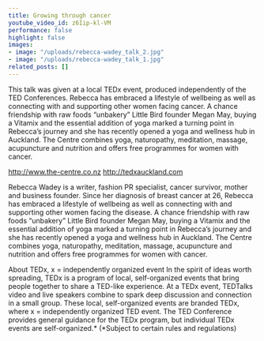 ```yaml
---
title: Growing through cancer
youtube_video_id: z6Iip-kl-VM
performance: false
highlight: false
images:
- image: "/uploads/rebecca-wadey_talk_2.jpg"
- image: "/uploads/rebecca-wadey_talk_1.jpg"
related_posts: []
---
```


This talk was given at a local TEDx event, produced independently of the TED Conferences. Rebecca has embraced a lifestyle of wellbeing as well as connecting with and supporting other women facing cancer. A chance friendship with raw foods “unbakery” Little Bird founder Megan May, buying a Vitamix and the essential addition of yoga marked a turning point in Rebecca’s journey and she has recently opened a yoga and wellness hub in Auckland. The Centre combines yoga, naturopathy, meditation, massage, acupuncture and nutrition and offers free programmes for women with cancer.

http://www.the-centre.co.nz
http://tedxauckland.com

Rebecca Wadey is a writer, fashion PR specialist, cancer survivor, mother and business founder. Since her diagnosis of breast cancer at 26, Rebecca has embraced a lifestyle of wellbeing as well as connecting with and supporting other women facing the disease. A chance friendship with raw foods “unbakery” Little Bird founder Megan May, buying a Vitamix and the essential addition of yoga marked a turning point in Rebecca’s journey and she has recently opened a yoga and wellness hub in Auckland. The Centre combines yoga, naturopathy, meditation, massage, acupuncture and nutrition and offers free programmes for women with cancer.

About TEDx, x = independently organized event In the spirit of ideas worth spreading, TEDx is a program of local, self-organized events that bring people together to share a TED-like experience. At a TEDx event, TEDTalks video and live speakers combine to spark deep discussion and connection in a small group. These local, self-organized events are branded TEDx, where x = independently organized TED event. The TED Conference provides general guidance for the TEDx program, but individual TEDx events are self-organized.* (*Subject to certain rules and regulations)

